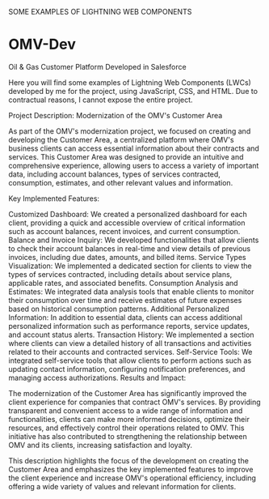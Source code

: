 SOME EXAMPLES OF LIGHTNING WEB COMPONENTS  
# OMV-Dev
Oil &amp; Gas Customer Platform Developed in Salesforce 

Here you will find some examples of Lightning Web Components (LWCs) developed by me for the project, using JavaScript, CSS, and HTML. 
Due to contractual reasons, I cannot expose the entire project.

Project Description: Modernization of the OMV's Customer Area

As part of the OMV's modernization project, we focused on creating and developing the Customer Area, a centralized platform where OMV's business clients can access essential information about their contracts and services. This Customer Area was designed to provide an intuitive and comprehensive experience, allowing users to access a variety of important data, including account balances, types of services contracted, consumption, estimates, and other relevant values and information.

Key Implemented Features:

Customized Dashboard: We created a personalized dashboard for each client, providing a quick and accessible overview of critical information such as account balances, recent invoices, and current consumption.
Balance and Invoice Inquiry: We developed functionalities that allow clients to check their account balances in real-time and view details of previous invoices, including due dates, amounts, and billed items.
Service Types Visualization: We implemented a dedicated section for clients to view the types of services contracted, including details about service plans, applicable rates, and associated benefits.
Consumption Analysis and Estimates: We integrated data analysis tools that enable clients to monitor their consumption over time and receive estimates of future expenses based on historical consumption patterns.
Additional Personalized Information: In addition to essential data, clients can access additional personalized information such as performance reports, service updates, and account status alerts.
Transaction History: We implemented a section where clients can view a detailed history of all transactions and activities related to their accounts and contracted services.
Self-Service Tools: We integrated self-service tools that allow clients to perform actions such as updating contact information, configuring notification preferences, and managing access authorizations.
Results and Impact:

The modernization of the Customer Area has significantly improved the client experience for companies that contract OMV's services. By providing transparent and convenient access to a wide range of information and functionalities, clients can make more informed decisions, optimize their resources, and effectively control their operations related to OMV. This initiative has also contributed to strengthening the relationship between OMV and its clients, increasing satisfaction and loyalty.

This description highlights the focus of the development on creating the Customer Area and emphasizes the key implemented features to improve the client experience and increase OMV's operational efficiency, including offering a wide variety of values and relevant information for clients.
